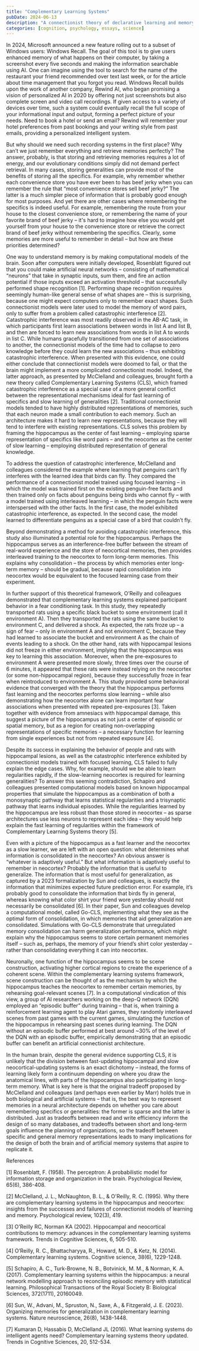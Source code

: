 ```yaml
---
title: "Complementary Learning Systems"
pubDate: 2024-06-13
description: "A connectionist theory of declarative learning and memory"
categories: [cognition, psychology, essays, science]
---
```


In 2024, Microsoft announced a new feature rolling out to a subset of Windows users: Windows Recall. The goal of this tool is to give users enhanced memory of what happens on their computer, by taking a screenshot every five seconds and making the information searchable using AI. One can imagine using the tool to search for the name of the restaurant your friend recommended over text last week, or for the article about time management that you forgot you read. Windows Recall builds upon the work of another company, Rewind AI, who began promising a vision of personalized AI in 2020 by offering not just screenshots but also complete screen and video call recordings. If given access to a variety of devices over time, such a system could eventually recall the full scope of your informational input and output, forming a perfect picture of your needs. Need to book a hotel or send an email? Rewind will remember your hotel preferences from past bookings and your writing style from past emails, providing a personalized intelligent system.  

But why should we need such recording systems in the first place? Why can’t we just remember everything and retrieve memories perfectly? The answer, probably, is that storing and retrieving memories requires a lot of energy, and our evolutionary conditions simply did not demand perfect retrieval. In many cases, storing generalities can provide most of the benefits of storing all the specifics. For example, why remember whether each convenience store you have ever been to has beef jerky when you can remember the rule that “most convenience stores sell beef jerky?” The latter is a much simpler piece of information that is probably good enough for most purposes. And yet there are other cases where remembering the specifics is indeed useful. For example, remembering the route from your house to the closest convenience store, or remembering the name of your favorite brand of beef jerky – it's hard to imagine how else you would get yourself from your house to the convenience store or retrieve the correct brand of beef jerky without remembering the specifics. Clearly, some memories are more useful to remember in detail – but how are these priorities determined? 

One way to understand memory is by making computational models of the brain. Soon after computers were initially developed, Rosenblatt figured out that you could make artificial neural networks – consisting of mathematical “neurons” that take in synaptic inputs, sum them, and fire an action potential if those inputs exceed an activation threshold – that successfully performed shape recognition [1]. Performing shape recognition requires seemingly human-like general sense of what shapes are – this is surprising, because one might expect computers only to remember exact shapes. Such connectionist models were later used to model the memory of word pairs, only to suffer from a problem called catastrophic interference [2]. Catastrophic interference was most readily observed in the AB-AC task, in which participants first learn associations between words in list A and list B, and then are forced to learn new associations from words in list A to words in list C. While humans gracefully transitioned from one set of associations to another, the connectionist models of the time had to collapse to zero knowledge before they could learn the new associations – thus exhibiting catastrophic interference. When presented with this evidence, one could either conclude that connectionist models were doomed to fail, or that the brain might implement a more complicated connectionist model. Indeed, the latter approach, as presented by McClelland and colleagues, brought forth a new theory called Complementary Learning Systems (CLS), which framed catastrophic interference as a special case of a more general conflict between the representational mechanisms ideal for fast learning of specifics and slow learning of generalities [2]. Traditional connectionist models tended to have highly distributed representations of memories, such that each neuron made a small contribution to each memory. Such an architecture makes it hard to learn new representations, because they will tend to interfere with existing representations. CLS solves this problem by framing the hippocampus as the center of fast learning – employing sparse representation of specifics like word pairs – and the neocortex as the center of slow learning – employing distributed representation of general knowledge.  

To address the question of catastrophic interference, McClelland and colleagues considered the example where learning that penguins can’t fly interferes with the learned idea that birds can fly. They compared the performance of a connectionist model trained using focused learning – in which the model was trained first on the existing penguin-free facts and then trained only on facts about penguins being birds who cannot fly – with a model trained using interleaved learning – in which the penguin facts were interspersed with the other facts. In the first case, the model exhibited catastrophic interference, as expected. In the second case, the model learned to differentiate penguins as a special case of a bird that couldn’t fly.  

Beyond demonstrating a method for avoiding catastrophic interference, this study also illuminated a potential role for the hippocampus. Perhaps the hippocampus serves as an interference-free buffer between the stream of real-world experience and the store of neocortical memories, then provides interleaved training to the neocortex to form long-term memories. This explains why consolidation – the process by which memories enter long-term memory – should be gradual, because rapid consolidation into neocortex would be equivalent to the focused learning case from their experiment.  

In further support of this theoretical framework, O’Reilly and colleagues demonstrated that complementary learning systems explained participant behavior in a fear conditioning task. In this study, they repeatedly transported rats using a specific black bucket to some environment (call it environment A). Then they transported the rats using the same bucket to environment C, and delivered a shock. As expected, the rats froze up – a sign of fear – only in environment A and not environment C, because they had learned to associate the bucket and environment A as the chain of events leading to a shock. On the other hand, rats with hippocampal lesions did not freeze in either environment, implying that the hippocampus was key to learning this association. Moreover, when the pre-exposures to environment A were presented more slowly, three times over the course of 6 minutes, it appeared that these rats were instead relying on the neocortex (or some non-hippocampal region), because they successfully froze in fear when reintroduced to environment A. This study provided some behavioral evidence that converged with the theory that the hippocampus performs fast learning and the neocortex performs slow learning – while also demonstrating how the neocortex alone can learn important fear associations when presented with repeated pre-exposures [3]. Taken together with evidence from amnesiacs with hippocampal damage, this suggest a picture of the hippocampus as not just a center of episodic or spatial memory, but as a region for creating non-overlapping representations of specific memories – a necessary function for learning from single experiences but not from repeated exposure [4].  

Despite its success in explaining the behavior of people and rats with hippocampal lesions, as well as the catastrophic interference exhibited by connectionist models trained with focused learning, CLS failed to fully explain the edge cases. Why, for example, should we be able to learn regularities rapidly, if the slow-learning neocortex is required for learning generalities? To answer this seeming contradiction, Schapiro and colleagues presented computational models based on known hippocampal properties that simulate the hippocampus as a combination of both a monosynaptic pathway that learns statistical regularities and a trisynaptic pathway that learns individual episodes. While the regularities learned by the hippocampus are less robust than those stored in neocortex – as sparse architectures use less neurons to represent each idea – they would help explain the fast learning of regularities within the framework of Complementary Learning Systems theory [5].  

Even with a picture of the hippocampus as a fast learner and the neocortex as a slow learner, we are left with an open question: what determines what information is consolidated in the neocortex? An obvious answer is “whatever is adaptively useful.” But what information is adaptively useful to remember in neocortex? Probably the information that is useful to generalize. The information that is most useful for generalization, as captured by a 2023 formalization by Sun and colleagues, is exactly the information that minimizes expected future prediction error. For example, it’s probably good to consolidate the information that birds fly in general, whereas knowing what color shirt your friend wore yesterday should not necessarily be consolidated [6]. In their paper, Sun and colleagues develop a computational model, called Go-CLS, implementing what they see as the optimal form of consolidation, in which memories that aid generalization are consolidated. Simulations with Go-CLS demonstrate that unregulated memory consolidation can harm generalization performance, which might explain why the hippocampus seems to store certain permanent memories itself – such as, perhaps, the memory of your friend’s shirt color yesterday – rather than consolidating everything it can into neocortex.  

Neuronally, one function of the hippocampus seems to be scene construction, activating higher cortical regions to create the experience of a coherent scene. Within the complementary learning systems framework, scene construction can be thought of as the mechanism by which the hippocampus teaches the neocortex to remember certain memories, by rehearsing goal-relevant scenes [7]. In a computational vindication of this view, a group of AI researchers working on the deep-Q network (DQN) employed an “episodic buffer” during training – that is, when training a reinforcement learning agent to play Atari games, they randomly interleaved scenes from past games with the current games, simulating the function of the hippocampus in rehearsing past scenes during learning. The DQN without an episodic buffer performed at best around ~30% of the level of the DQN with an episodic buffer, empirically demonstrating that an episodic buffer can benefit an artificial connectionist architecture.  

In the human brain, despite the general evidence supporting CLS, it is unlikely that the division between fast-updating hippocampal and slow neocortical-updating systems is an exact dichotomy – instead, the forms of learning likely form a continuum depending on where you draw the anatomical lines, with parts of the hippocampus also participating in long-term memory. What is key here is that the original tradeoff proposed by McClelland and colleagues (and perhaps even earlier by Marr) holds true in both biological and artificial systems – that is, the best way to represent memories in a neural architecture depends on whether you care about remembering specifics or generalities: the former is sparse and the latter is distributed. Just as tradeoffs between read and write efficiency inform the design of so many databases, and tradeoffs between short and long-term goals influence the planning of organizations, so the tradeoff between specific and general memory representations leads to many implications for the design of both the brain and of artificial memory systems that aspire to replicate it.  

 

References 

[1] Rosenblatt, F. (1958). The perceptron: A probabilistic model for information storage and organization in the brain. Psychological Review, 65(6), 386-408. 

[2] McClelland, J. L., McNaughton, B. L., & O'Reilly, R. C. (1995). Why there are complementary learning systems in the hippocampus and neocortex: insights from the successes and failures of connectionist models of learning and memory. Psychological review, 102(3), 419. 

[3] O’Reilly RC, Norman KA (2002). Hippocampal and neocortical contributions to memory: advances in the complementary learning systems framework. Trends in Cognitive Sciences, 6, 505-510. 

[4] O’Reilly, R. C., Bhattacharyya, R., Howard, M. D., & Ketz, N. (2014). Complementary learning systems. Cognitive science, 38(6), 1229-1248. 

[5] Schapiro, A. C., Turk-Browne, N. B., Botvinick, M. M., & Norman, K. A. (2017). Complementary learning systems within the hippocampus: a neural network modelling approach to reconciling episodic memory with statistical learning. Philosophical Transactions of the Royal Society B: Biological Sciences, 372(1711), 20160049. 

[6] Sun, W., Advani, M., Spruston, N., Saxe, A., & Fitzgerald, J. E. (2023). Organizing memories for generalization in complementary learning systems. Nature neuroscience, 26(8), 1438-1448. 

[7] Kumaran D, Hassabis D, McClelland JL (2016). What learning systems do intelligent agents need? Complementary learning systems theory updated. Trends in Cognitive Sciences, 20, 512-534. 